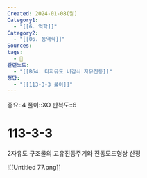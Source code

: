 ```yaml
---
Created: 2024-01-08(월)
Category1:
  - "[[6. 역학]]"
Category2:
  - "[[06. 동역학]]"
Sources: 
tags:
  - 🧮
관련노트:
  - "[[B64. 다자유도 비감쇠 자유진동]]"
정답:
  - "[[113-3-3 풀이]]"
---
```


중요::4
풀이::XO
반복도::6

# 113-3-3

2자유도 구조물의 고유진동주기와 진동모드형상 산정

![[Untitled 77.png]]
